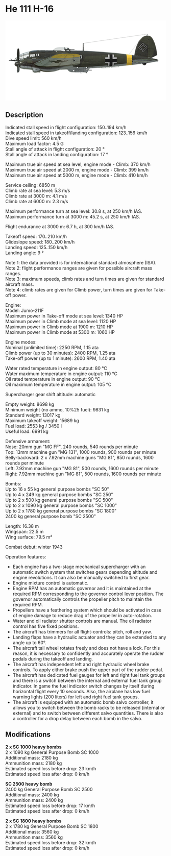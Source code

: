 # He 111 H-16

![he111h16](../images/planes/he111h16.png)

## Description

Indicated stall speed in flight configuration: 150..194 km/h  
Indicated stall speed in takeoff/landing configuration: 123..156 km/h  
Dive speed limit: 560 km/h  
Maximum load factor: 4.5 G  
Stall angle of attack in flight configuration: 20 °  
Stall angle of attack in landing configuration: 17 °  
  
Maximum true air speed at sea level, engine mode - Climb: 370 km/h  
Maximum true air speed at 2000 m, engine mode - Climb: 399 km/h  
Maximum true air speed at 5000 m, engine mode - Climb: 410 km/h  
  
Service ceiling: 6850 m  
Climb rate at sea level: 5.3 m/s  
Climb rate at 3000 m: 4.1 m/s  
Climb rate at 6000 m: 2.3 m/s  
  
Maximum performance turn at sea level: 30.8 s, at 250 km/h IAS.  
Maximum performance turn at 3000 m: 45.2 s, at 250 km/h IAS.  
  
Flight endurance at 3000 m: 6.7 h, at 300 km/h IAS.  
  
Takeoff speed: 170..210 km/h  
Glideslope speed: 180..200 km/h  
Landing speed: 125..150 km/h  
Landing angle: 9 °  
  
Note 1: the data provided is for international standard atmosphere (ISA).  
Note 2: flight performance ranges are given for possible aircraft mass ranges.  
Note 3: maximum speeds, climb rates and turn times are given for standard aircraft mass.  
Note 4: climb rates are given for Climb power, turn times are given for Take-off power.  
  
Engine:  
Model: Jumo-211F  
Maximum power in Take-off mode at sea level: 1340 HP  
Maximum power in Climb mode at sea level: 1120 HP  
Maximum power in Climb mode at 1900 m: 1210 HP  
Maximum power in Climb mode at 5300 m: 1060 HP  
  
Engine modes:  
Nominal (unlimited time): 2250 RPM, 1.15 ata  
Climb power (up to 30 minutes): 2400 RPM, 1.25 ata  
Take-off power (up to 1 minute): 2600 RPM, 1.40 ata  
  
Water rated temperature in engine output: 80 °C  
Water maximum temperature in engine output: 110 °C  
Oil rated temperature in engine output: 90 °C  
Oil maximum temperature in engine output: 105 °C  
  
Supercharger gear shift altitude: automatic   
  
Empty weight: 8698 kg  
Minimum weight (no ammo, 10%25 fuel): 9831 kg  
Standard weight: 13017 kg  
Maximum takeoff weight: 15689 kg  
Fuel load: 2553 kg / 3450 l  
Useful load: 6991 kg  
  
Defensive armament:  
Nose: 20mm gun "MG FF", 240 rounds, 540 rounds per minute  
Top: 13mm machine gun "MG 131", 1000 rounds, 900 rounds per minute  
Belly-backward: 2 x 7.92mm machine guns "MG 81", 850 rounds, 1600 rounds per minute  
Left: 7.92mm machine gun "MG 81", 500 rounds, 1600 rounds per minute  
Right: 7.92mm machine gun "MG 81", 500 rounds, 1600 rounds per minute  
  
Bombs:  
Up to 16 x 55 kg general purpose bombs "SC 50"  
Up to 4 x 249 kg general purpose bombs "SC 250"  
Up to 2 x 500 kg general purpose bombs "SC 500"  
Up to 2 x 1090 kg general purpose bombs "SC 1000"  
Up to 2 x 1780 kg general purpose bombs "SC 1800"  
2400 kg general purpose bomb "SC 2500"  
  
Length: 16.38 m  
Wingspan: 22.5 m  
Wing surface: 79.5 m²  
  
Combat debut: winter 1943  
  
Operation features:  
- Each engine has a two-stage mechanical supercharger with an automatic switch system that switches gears depending altitude and engine revolutions. It can also be manually switched to first gear.  
- Engine mixture control is automatic.  
- Engine RPM has an automatic governor and it is maintained at the required RPM corresponding to the governor control lever position. The governor automatically controls the propeller pitch to maintain the required RPM.  
- Propellers have a feathering system which should be activated in case of engine damage to reduce drag of the propeller in auto-rotation.  
- Water and oil radiator shutter controls are manual. The oil radiator control has five fixed positions.  
- The aircraft has trimmers for all flight-controls: pitch, roll and yaw.  
- Landing flaps have a hydraulic actuator and they can be extended to any angle up to 60°.  
- The aircraft tail wheel rotates freely and does not have a lock. For this reason, it is necessary to confidently and accurately operate the rudder pedals during the takeoff and landing.  
- The aircraft has independent left and right hydraulic wheel brake controls. To apply either brake push the upper part of the rudder pedal.  
- The aircraft has dedicated fuel gauges for left and right fuel tank groups and there is a switch between the internal and external fuel tank group indicator. In game the fuel indicator switch changes by itself during horizontal flight every 10 seconds. Also, the airplane has low fuel warning lights (200 liters) for left and right fuel tank groups.  
- The aircraft is equipped with an automatic bomb salvo controller, it allows you to switch between the bomb racks to be released (internal or external) and to switch between different salvo quantities. There is also a controller for a drop delay between each bomb in the salvo.

## Modifications

**2 x SC 1000 heavy bombs**  
2 x 1090 kg General Purpose Bomb SC 1000  
Additional mass: 2180 kg  
Ammunition mass: 2180 kg  
Estimated speed loss before drop: 23 km/h  
Estimated speed loss after drop: 0 km/h

**SC 2500 heavy bomb**  
2400 kg General Purpose Bomb SC 2500  
Additional mass: 2400 kg  
Ammunition mass: 2400 kg  
Estimated speed loss before drop: 17 km/h  
Estimated speed loss after drop: 0 km/h

**2 x SC 1800 heavy bombs**  
2 x 1780 kg General Purpose Bomb SC 1800  
Additional mass: 3560 kg  
Ammunition mass: 3560 kg  
Estimated speed loss before drop: 32 km/h  
Estimated speed loss after drop: 0 km/h
